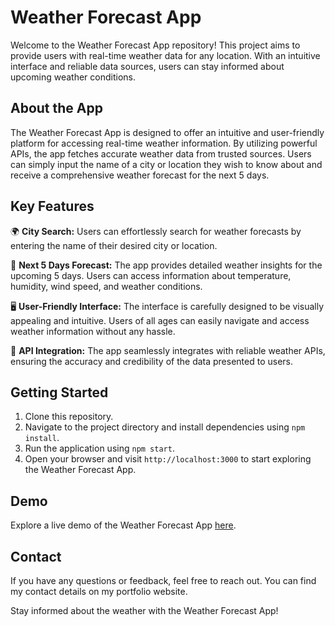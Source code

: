 # Weather Forecast App

Welcome to the Weather Forecast App repository! This project aims to provide users with real-time weather data for any location. With an intuitive interface and reliable data sources, users can stay informed about upcoming weather conditions.

## About the App

The Weather Forecast App is designed to offer an intuitive and user-friendly platform for accessing real-time weather information. By utilizing powerful APIs, the app fetches accurate weather data from trusted sources. Users can simply input the name of a city or location they wish to know about and receive a comprehensive weather forecast for the next 5 days.

## Key Features

🌍 **City Search:** Users can effortlessly search for weather forecasts by entering the name of their desired city or location.

📅 **Next 5 Days Forecast:** The app provides detailed weather insights for the upcoming 5 days. Users can access information about temperature, humidity, wind speed, and weather conditions.

🖥️ **User-Friendly Interface:** The interface is carefully designed to be visually appealing and intuitive. Users of all ages can easily navigate and access weather information without any hassle.

🔌 **API Integration:** The app seamlessly integrates with reliable weather APIs, ensuring the accuracy and credibility of the data presented to users.

## Getting Started

1. Clone this repository.
2. Navigate to the project directory and install dependencies using `npm install`.
3. Run the application using `npm start`.
4. Open your browser and visit `http://localhost:3000` to start exploring the Weather Forecast App.

## Demo

Explore a live demo of the Weather Forecast App [here](https://rockysweather.netlify.app).

## Contact

If you have any questions or feedback, feel free to reach out. You can find my contact details on my portfolio website.

Stay informed about the weather with the Weather Forecast App!

